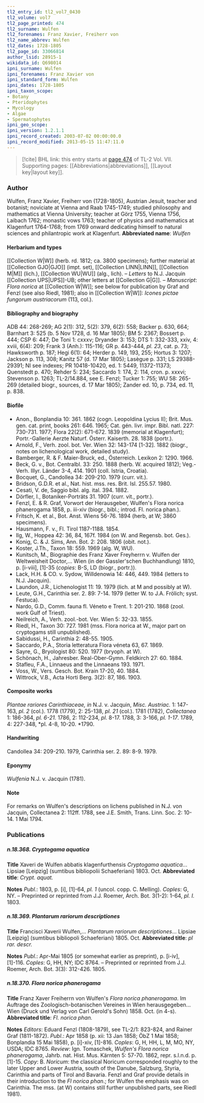 ```yaml
---
tl2_entry_id: tl2_vol7_0430
tl2_volume: vol7
tl2_page_printed: 474
tl2_surname: Wulfen
tl2_forenames: Franz Xavier, Freiherr von
tl2_name_abbrev: Wulfen
tl2_dates: 1728-1805
tl2_page_id: 33066814
author_lsid: 28915-1
wikidata_id: Q698014
ipni_surname: Wulfen
ipni_forenames: Franz Xavier von
ipni_standard_form: Wulfen
ipni_dates: 1728-1805
ipni_taxon_scope: 
- Botany
- Pteridophytes
- Mycology
- Algae
- Spermatophytes
ipni_geo_scope: 
ipni_version: 1.2.1.1
ipni_record_created: 2003-07-02 00:00:00.0
ipni_record_modified: 2013-05-15 11:47:11.0
---
```



> [!cite] BHL link: this entry starts at [page 474](https://www.biodiversitylibrary.org/page/33066814) of TL-2 Vol. VII.
> Supporting pages: [[Abbreviations|abbreviations]], [[Layout key|layout key]].

### Author

Wulfen, Franz Xavier, Freiherr von (1728-1805), Austrian Jesuit, teacher and botanist; noviciate at Vienna and Raab 1745-1749; studied philosophy and mathematics at Vienna University; teacher at Görz 1755, Vienna 1756, Laibach 1762; monastic vows 1763; teacher of physics and mathematics at Klagenfurt 1764-1768; from 1769 onward dedicating himself to natural sciences and philantropic work at Klagenfurt. 
**Abbreviated name**: *Wulfen*

#### Herbarium and types

[[Collection W|W]] (herb. rd. 1812; ca. 3800 specimens); further material at [[Collection GJO|GJO]] (impt. set), [[Collection LINN|LINN]], [[Collection M|M]] (lich.), [[Collection WU|WU]] (alg., lich). – *Letters* to N.J. Jacquin [[Collection UPS|UPS]]-UB; other letters at [[Collection G|G]]. – *Manuscript*: *Flora norica* at [[Collection W|W]]; see below for publication by Graf and Fenzl (see also Riedl, 1981); also in [[Collection W|W]]: *Icones pictae fungorum austriacorum* (113, col.).

#### Bibliography and biography

ADB 44: 268-269; AG 2(1): 312, 5(2): 379, 6(2): 558; Backer p. 630, 664; Barnhart 3: 525 (b. 5 Nov 1728, d. 16 Mar 1805); BM 5: 2367; Bossert p. 444; CSP 6: 447; De Toni 1: cxxxv; Dryander 3: 153; DTS 1: 332-333, xxiv, 4: xviii, 6(4): 209; Frank 3 (Anh.): 115-116; GR p. 443-444, *pl. 23*, cat. p. 73; Hawksworth p. 187; Hegi 6(1): 64; Herder p. 149, 193, 255; Hortus 3: 1207; Jackson p. 113, 308; Kanitz 57 (d. 17 Mar 1805); Lasègue p. 331; LS 29388-29391; NI see indexes; PR 10418-10420, ed. 1: 5449, 11372-11373; Quenstedt p. 470; Rehder 5: 234; Saccardo 1: 174, 2: 114, cron. p. xxxvi; Stevenson p. 1263; TL-2/14.884, see E. Fenzl; Tucker 1: 755; WU 58: 265-269 (detailed biogr., sources, d. 17 Mar 1805); Zander ed. 10, p. 734, ed. 11, p. 838.

#### Biofile

- Anon., Bonplandia 10: 361. 1862 (cogn. Leopoldina Lycius II); Brit. Mus. gen. cat. print, books 261: 646. 1965; Cat. gén. livr. impr. Bibl. natl. 227: 730-731. 1977; Flora 22(2): 671-672. 1839 (memorial at Klagenfurt); Portr.-Gallerie Aerzte Naturf. Österr. Kaiserth. 28. 1838 (portr.).
- Arnold, F., Verh. zool. bot. Ver. Wien 32: 143-174 \[1-32\]. 1882 (biogr., notes on lichenological work, detailed study).
- Bamberger, R. & F. Maier-Bruck, ed., Österreich. Lexikon 2: 1290. 1966.
- Beck, G. v., Bot. Centralbl. 33: 250. 1888 (herb. W. acquired 1812); Veg.-Verh. Illyr. Länder 3-4, 414. 1901 (coll. Istria, Croatia).
- Bocquet, G., Candollea 34: 209-210. 1979 (curr. vit.).
- Bridson, G.D.R. et al., Nat. hist. mss. res. Brit. Isl. 255.57. 1980.
- Cesati, V. de, Saggio bibl. alg. ital. 394. 1882.
- Dörfler, I., Botaniker-Porträts 31. 1907 (curr. vit., portr.).
- Fenzl, E. & R. Graf, Vorwort der Herausgeber, Wulfen's Flora norica phanerogama 1858, p. iii-xiv (biogr., bibl.; introd. Fl. norica phan.).
- Fritsch, K. et al., Bot. Anst. Wiens 56-76. 1894 (herb, at W; 3860 specimens).
- Hausmann, F. v., Fl. Tirol 1187-1188. 1854.
- Ilg, W., Hoppea 42: 36, 84, 167f. 1984 (on W. and Regensb. bot. Ges.).
- Konig, C. & J. Sims, Ann. Bot. 2: 208. 1806 (obit. not.).
- Koster, J.Th., Taxon 18: 559. 1969 (alg. W, WU).
- Kunitsch, M., Biographie des Franz Xaver Freyherrn v. Wulfen der Weltweisheit Doctor,... Wien (in der Gassler'schen Buchhandlung) 1810, p. \[i-viii\], \[1\]-35 (*copies*: B-S, LD (biogr., portr.)).
- Lack, H.H. & CO. v. Sydow, Willdenowia 14: 446, 449. 1984 (letters to N.J. Jacquin).
- Laundon, J.R., Lichenologist 11: 19. 1979 (lich. at M and possibly at W).
- Leute, G.H., Carinthia ser. 2. 89: 7-14. 1979 (letter W. to J.A. Frölich; syst. Festuca).
- Nardo, G.D., Comm. fauna fl. Véneto e Trent. 1: 201-210. 1868 (zool. work Gulf of Triest).
- Neilreich, A., Verh. zool.-bot. Ver. Wien 5: 32-33. 1855.
- Riedl, H., Taxon 30: 727. 1981 (mss. Flora norica at W., major part on cryptogams still unpublished).
- Sabidussi, H., Carinthia 2: 48-55. 1905.
- Saccardo, P.A., Storia letteratura Flora véneta 63, 67. 1869.
- Sayre, G., Bryologist 80: 520. 1977 (bryoph. at W).
- Schönach, H., Jahresber. Real-Ober-Gymn. Feldkirch 27: 60. 1884.
- Stafleu, F.A., Linnaeus and the Linnaeans 193. 1971.
- Voss, W., Vers. Gesch. Bot. Krain 17-20, 40. 1884.
- Wittrock, V.B., Acta Horti Berg. 3(2): 87, 186. 1903.

#### Composite works

*Plantae rariores Carinthiaceae, in* N.J. v. Jacquin, *Misc. Austriac.* 1: 147-163, *pl. 2* (col.). 1778 (1779), 2: 25-138, *pl. 21* (col.). 1781 (1782), *Collectanea* 1: 186-364, *pl. 6-21.* 1786, 2: 112-234, *pl*. 8-17. 1788, 3: 3-166, *pl. 1-17*. 1789, 4: 227-348, *pl. 4-8, 10-20. *1790.

#### Handwriting

Candollea 34: 209-210. 1979, Carinthia ser. 2. 89: 8-9. 1979.

#### Eponymy

*Wulfenia* N.J. v. Jacquin (1781).

#### Note

For remarks on Wulfen's descriptions on lichens published in N.J. von Jacquin, Collectanea 2: 112ff. 1788, see J.E. Smith, Trans. Linn. Soc. 2: 10-14. 1 Mai 1794.

### Publications

##### n.18.368. Cryptogama aquatica

**Title**
Xaveri de Wulfen abbatis klagenfurthensis *Cryptogama aquatica*... Lipsiae \[Leipzig\] (sumtibus bibliopolii Schaeferiani) 1803. Oct.
**Abbreviated title**: *Crypt. aquat.*

**Notes**
*Publ*.: 1803, p. \[i\], \[1\]-64, *pl. 1* (uncol. copp. C. Melling). *Coples*: G, NY. – Preprinted or reprinted from J.J. Roemer, Arch. Bot. 3(1-2): 1-64, *pl. I.* 1803.

##### n.18.369. Plantarum rariorum descriptiones

**Title**
Francisci Xaverii Wulfen,... *Plantarum rariorum descriptiones*... Lipsiae \[Leipzig\] (sumtibus bibliopoli Schaeferiani) 1805. Oct.
**Abbreviated title**: *pl rar. descr.*

**Notes**
*Publ*.: Apr-Mai 1805 (or somewhat earlier as preprint), p. \[i-iv\], \[1\]-116. *Coples*: G, HH, NY; IDC 8764. – Preprinted or reprinted from J.J. Roemer, Arch. Bot. 3(3): 312-426. 1805.

##### n.18.370. Flora norica phanerogama

**Title**
Franz Xaver Freiherrn von Wulfen's *Flora norica phanerogama*. Im Auftrage des Zoologisch-botanischen Vereines in Wien herausgegeben... Wien (Druck und Verlag von Carl Gerold's Sohn) 1858. Oct. (in 4-s).
**Abbreviated title**: *Fl. norica phan.*

**Notes**
*Editors*: Eduard Fenzl (1808-1879), see TL-2/1: 823-824, and Rainer Graf (1811-1872).
*Publ*.: Apr 1858 (p. xii: 13 Jan 1858; ÖbZ 1 Mai 1858; Bonplandia 15 Mai 1858), p. \[i\]-xiv, \[1\]-816. *Coples*: G, H, HH, L, M, MO, NY, USDA; IDC 8765.
*Review*: Ign. Tomaschek, *Wulfen's Flora norica phanerogama*, Jahrb. nat. Hist. Mus. Kärnten 5: 57-70. 1862, repr. s.l.n.d. p. \[1\]-15. *Copy*: B.
*Noricum*: the classical Noricum corresponded roughly to the later Upper and Lower Austria, south of the Danube, Salzburg, Styria, Carinthia and parts of Tirol and Bavaria. Fenzl and Graf provide details in their introduction to the *Fl norica phan*.; for Wulfen the emphasis was on Carinthia. The mss. (at W) contains still further unpublished parts, see Riedl 1981).

